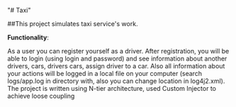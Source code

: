 "# Taxi" 

##This project simulates taxi service's work.

**Functionality**:

  As a user you can register yourself as a driver.
  After registration, you will be able to login (using login and password)
  and see information about another drivers, cars, drivers cars, assign driver to a car.
  Also all information about your actions will be logged
  in a local file on your computer (search logs/app.log in directory with, also you
  can change location in log4j2.xml).
  The project is written using N-tier architecture, used Custom Injector
  to achieve loose coupling


